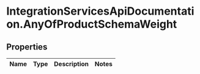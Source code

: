 # IntegrationServicesApiDocumentation.AnyOfProductSchemaWeight

## Properties
Name | Type | Description | Notes
------------ | ------------- | ------------- | -------------
